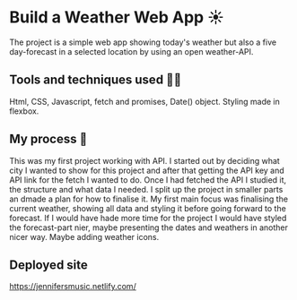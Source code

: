 # Build a Weather Web App :sunny:

The project is a simple web app showing today's weather but also a five day-forecast in a selected location by using an open weather-API. 

## Tools and techniques used 💪🏼

Html, CSS, Javascript, fetch and promises, Date() object. Styling made in flexbox. 

## My process 🧠

This was my first project working with API. I started out by deciding what city I wanted to show for this project and after that getting the API key and API link for the fetch I wanted to do. Once I had fetched the API I studied it, the structure and what data I needed. I split up the project in smaller parts an dmade a plan for how to finalise it. My first main focus was finalising the current weather, showing all data and styling it before going forward to the forecast. 
If I would have hade more time for the project I would have styled the forecast-part nier, maybe presenting the dates and weathers in another nicer way. Maybe adding weather icons. 

## Deployed site
https://jennifersmusic.netlify.com/
 
